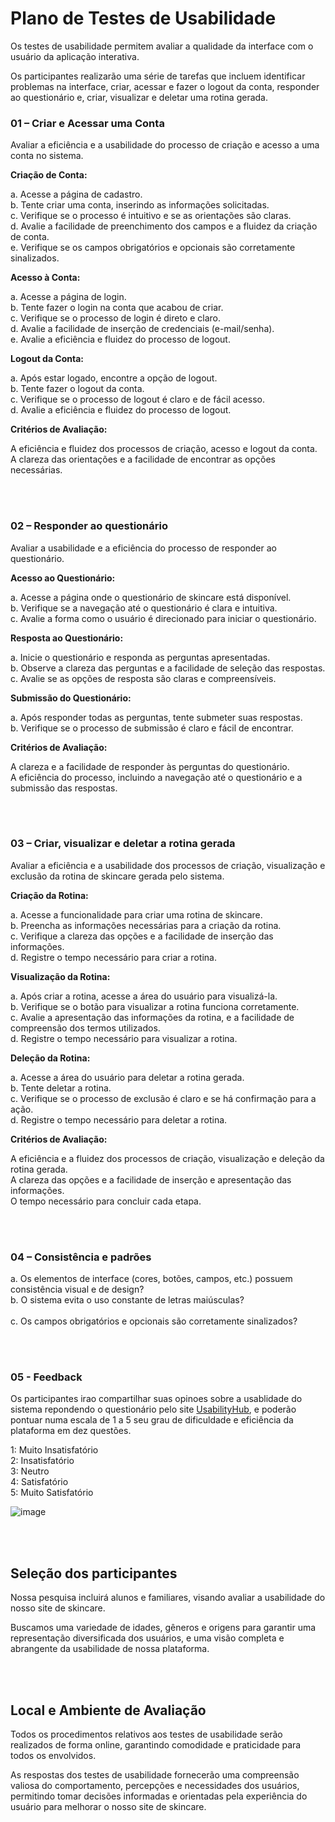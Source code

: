 # Plano de Testes de Usabilidade

Os testes de usabilidade permitem avaliar a qualidade da interface com o usuário da aplicação interativa.

Os participantes realizarão uma série de tarefas que incluem identificar problemas na interface, criar, acessar e fazer o logout da conta, responder ao questionário e, criar, visualizar e deletar uma rotina gerada.


### 01 – Criar e Acessar uma Conta                                                                   

Avaliar a eficiência e a usabilidade do processo de criação e acesso a uma conta no sistema.

**Criação de Conta:**

a. Acesse a página de cadastro. <br>
b. Tente criar uma conta, inserindo as informações solicitadas.<br>
c. Verifique se o processo é intuitivo e se as orientações são claras.<br>
d. Avalie a facilidade de preenchimento dos campos e a fluidez da criação de conta.<br>
e. Verifique se os campos obrigatórios e opcionais são corretamente sinalizados. <br>


**Acesso à Conta:**

a. Acesse a página de login. <br>
b. Tente fazer o login na conta que acabou de criar. <br>
c. Verifique se o processo de login é direto e claro. <br>
d. Avalie a facilidade de inserção de credenciais (e-mail/senha). <br>
e. Avalie a eficiência e fluidez do processo de logout. <br>

**Logout da Conta:**

a. Após estar logado, encontre a opção de logout. <br>
b. Tente fazer o logout da conta. <br>
c. Verifique se o processo de logout é claro e de fácil acesso. <br>
d. Avalie a eficiência e fluidez do processo de logout. <br>

**Critérios de Avaliação:**

A eficiência e fluidez dos processos de criação, acesso e logout da conta. <br>
A clareza das orientações e a facilidade de encontrar as opções necessárias. <br>

<br><br>


###  02 – Responder ao questionário
 
Avaliar a usabilidade e a eficiência do processo de responder ao questionário.

**Acesso ao Questionário:**

a. Acesse a página onde o questionário de skincare está disponível. <br>
b. Verifique se a navegação até o questionário é clara e intuitiva. <br>
c. Avalie a forma como o usuário é direcionado para iniciar o questionário. <br>

**Resposta ao Questionário:**

a. Inicie o questionário e responda as perguntas apresentadas. <br>
b. Observe a clareza das perguntas e a facilidade de seleção das respostas. <br>
c. Avalie se as opções de resposta são claras e compreensíveis. <br>


**Submissão do Questionário:**

a. Após responder todas as perguntas, tente submeter suas respostas. <br>
b. Verifique se o processo de submissão é claro e fácil de encontrar. <br>


**Critérios de Avaliação:**

A clareza e a facilidade de responder às perguntas do questionário. <br>
A eficiência do processo, incluindo a navegação até o questionário e a submissão das respostas. <br>

<br><br>



###  03 – Criar, visualizar e deletar a rotina gerada

Avaliar a eficiência e a usabilidade dos processos de criação, visualização e exclusão da rotina de skincare gerada pelo sistema.

**Criação da Rotina:**

a. Acesse a funcionalidade para criar uma rotina de skincare. <br>
b. Preencha as informações necessárias para a criação da rotina. <br>
c. Verifique a clareza das opções e a facilidade de inserção das informações. <br>
d. Registre o tempo necessário para criar a rotina. <br>

**Visualização da Rotina:**

a. Após criar a rotina, acesse a área do usuário para visualizá-la. <br>
b. Verifique se o botão para visualizar a rotina funciona corretamente. <br>
c. Avalie a apresentação das informações da rotina, e a facilidade de compreensão dos termos utilizados. <br>
d. Registre o tempo necessário para visualizar a rotina. <br>

**Deleção da Rotina:**

a. Acesse a área do usuário para deletar a rotina gerada. <br>
b. Tente deletar a rotina. <br>
c. Verifique se o processo de exclusão é claro e se há confirmação para a ação. <br>
d. Registre o tempo necessário para deletar a rotina. <br>

**Critérios de Avaliação:**

A eficiência e a fluidez dos processos de criação, visualização e deleção da rotina gerada. <br>
A clareza das opções e a facilidade de inserção e apresentação das informações. <br>
O tempo necessário para concluir cada etapa. <br>
                 
<br><br>



###  04 – Consistência e padrões                                               

a. Os elementos de interface (cores, botões, campos, etc.) possuem consistência visual e de design? <br>
b. O sistema evita o uso constante de letras maiúsculas? <br>               
c. Os campos obrigatórios e opcionais são corretamente sinalizados? 

<br><br>


### 05 - Feedback                   
Os participantes irao compartilhar suas opinoes sobre a usablidade do sistema repondendo o questionário pelo site [UsabilityHub](https://usabi.li/do/665cf57dd970/9152), e poderão pontuar numa escala de 1 a 5 seu grau de dificuldade e eficiência da plataforma em dez questões.


1: Muito Insatisfatório <br>
2: Insatisfatório <br>
3: Neutro <br>
4: Satisfatório <br>
5: Muito Satisfatório <br>

![image](https://github.com/ICEI-PUC-Minas-PMV-ADS/pmv-ads-2023-2-e2-proj-int-t4-projeto-skincare/assets/93337008/f3ea3092-b4cb-4c7c-bb4e-32d5aa62efd4)


<br><br>

## Seleção dos participantes

Nossa pesquisa incluirá alunos e familiares, visando avaliar a usabilidade do nosso site de skincare. 

Buscamos uma variedade de idades, gêneros e origens para garantir uma representação diversificada dos usuários, e uma visão completa e abrangente da usabilidade de nossa plataforma.

<br><br>

## Local e Ambiente de Avaliação

Todos os procedimentos relativos aos testes de usabilidade serão realizados de forma online, garantindo comodidade e praticidade para todos os envolvidos. 

 As respostas dos testes de usabilidade fornecerão uma compreensão valiosa do comportamento, percepções e necessidades dos usuários, permitindo tomar decisões informadas e orientadas pela experiência do usuário para melhorar o nosso site de skincare. 

